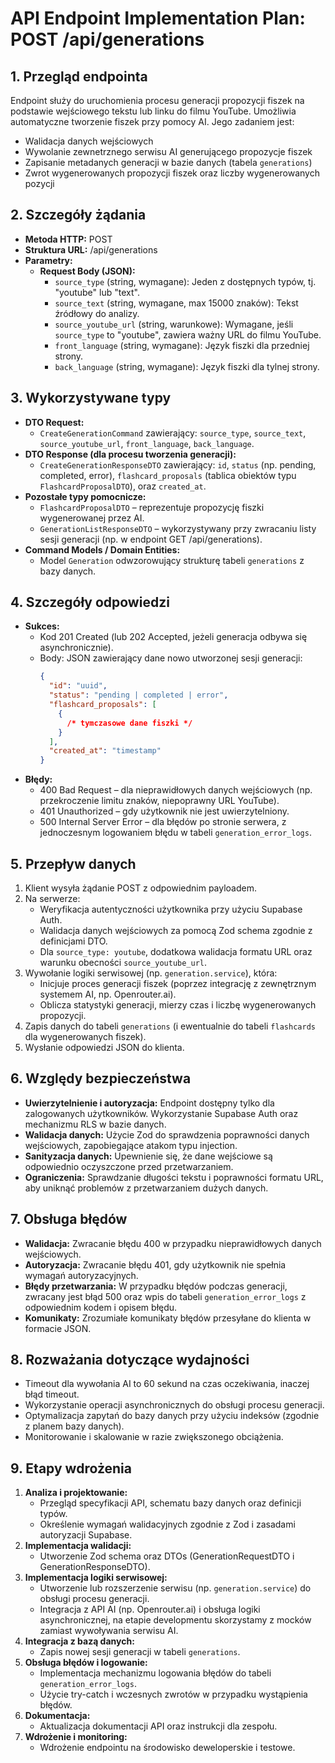 # API Endpoint Implementation Plan: POST /api/generations

## 1. Przegląd endpointa

Endpoint służy do uruchomienia procesu generacji propozycji fiszek na podstawie wejściowego tekstu lub linku do filmu YouTube. Umożliwia automatyczne tworzenie fiszek przy pomocy AI. Jego zadaniem jest:

- Walidacja danych wejściowych
- Wywolanie zewnetrznego serwisu AI generującego propozycje fiszek
- Zapisanie metadanych generacji w bazie danych (tabela `generations`)
- Zwrot wygenerowanych propozycji fiszek oraz liczby wygenerowanych pozycji

## 2. Szczegóły żądania

- **Metoda HTTP:** POST
- **Struktura URL:** /api/generations
- **Parametry:**
  - **Request Body (JSON):**
    - `source_type` (string, wymagane): Jeden z dostępnych typów, tj. "youtube" lub "text".
    - `source_text` (string, wymagane, max 15000 znaków): Tekst źródłowy do analizy.
    - `source_youtube_url` (string, warunkowe): Wymagane, jeśli `source_type` to "youtube", zawiera ważny URL do filmu YouTube.
    - `front_language` (string, wymagane): Język fiszki dla przedniej strony.
    - `back_language` (string, wymagane): Język fiszki dla tylnej strony.

## 3. Wykorzystywane typy

- **DTO Request:**
  - `CreateGenerationCommand` zawierający: `source_type`, `source_text`, `source_youtube_url`, `front_language`, `back_language`.
- **DTO Response (dla procesu tworzenia generacji):**
  - `CreateGenerationResponseDTO` zawierający: `id`, `status` (np. pending, completed, error), `flashcard_proposals` (tablica obiektów typu `FlashcardProposalDTO`), oraz `created_at`.
- **Pozostałe typy pomocnicze:**
  - `FlashcardProposalDTO` – reprezentuje propozycję fiszki wygenerowanej przez AI.
  - `GenerationListResponseDTO` – wykorzystywany przy zwracaniu listy sesji generacji (np. w endpoint GET /api/generations).
- **Command Models / Domain Entities:**
  - Model `Generation` odwzorowujący strukturę tabeli `generations` z bazy danych.

## 4. Szczegóły odpowiedzi

- **Sukces:**
  - Kod 201 Created (lub 202 Accepted, jeżeli generacja odbywa się asynchronicznie).
  - Body: JSON zawierający dane nowo utworzonej sesji generacji:
    ```json
    {
      "id": "uuid",
      "status": "pending | completed | error",
      "flashcard_proposals": [
        {
          /* tymczasowe dane fiszki */
        }
      ],
      "created_at": "timestamp"
    }
    ```
- **Błędy:**
  - 400 Bad Request – dla nieprawidłowych danych wejściowych (np. przekroczenie limitu znaków, niepoprawny URL YouTube).
  - 401 Unauthorized – gdy użytkownik nie jest uwierzytelniony.
  - 500 Internal Server Error – dla błędów po stronie serwera, z jednoczesnym logowaniem błędu w tabeli `generation_error_logs`.

## 5. Przepływ danych

1. Klient wysyła żądanie POST z odpowiednim payloadem.
2. Na serwerze:
   - Weryfikacja autentyczności użytkownika przy użyciu Supabase Auth.
   - Walidacja danych wejściowych za pomocą Zod schema zgodnie z definicjami DTO.
   - Dla `source_type: youtube`, dodatkowa walidacja formatu URL oraz warunku obecności `source_youtube_url`.
3. Wywołanie logiki serwisowej (np. `generation.service`), która:
   - Inicjuje proces generacji fiszek (poprzez integrację z zewnętrznym systemem AI, np. Openrouter.ai).
   - Oblicza statystyki generacji, mierzy czas i liczbę wygenerowanych propozycji.
4. Zapis danych do tabeli `generations` (i ewentualnie do tabeli `flashcards` dla wygenerowanych fiszek).
5. Wysłanie odpowiedzi JSON do klienta.

## 6. Względy bezpieczeństwa

- **Uwierzytelnienie i autoryzacja:** Endpoint dostępny tylko dla zalogowanych użytkowników. Wykorzystanie Supabase Auth oraz mechanizmu RLS w bazie danych.
- **Walidacja danych:** Użycie Zod do sprawdzenia poprawności danych wejściowych, zapobiegające atakom typu injection.
- **Sanityzacja danych:** Upewnienie się, że dane wejściowe są odpowiednio oczyszczone przed przetwarzaniem.
- **Ograniczenia:** Sprawdzanie długości tekstu i poprawności formatu URL, aby uniknąć problemów z przetwarzaniem dużych danych.

## 7. Obsługa błędów

- **Walidacja:** Zwracanie błędu 400 w przypadku nieprawidłowych danych wejściowych.
- **Autoryzacja:** Zwracanie błędu 401, gdy użytkownik nie spełnia wymagań autoryzacyjnych.
- **Błędy przetwarzania:** W przypadku błędów podczas generacji, zwracany jest błąd 500 oraz wpis do tabeli `generation_error_logs` z odpowiednim kodem i opisem błędu.
- **Komunikaty:** Zrozumiałe komunikaty błędów przesyłane do klienta w formacie JSON.

## 8. Rozważania dotyczące wydajności

- Timeout dla wywołania AI to 60 sekund na czas oczekiwania, inaczej błąd timeout.
- Wykorzystanie operacji asynchronicznych do obsługi procesu generacji.
- Optymalizacja zapytań do bazy danych przy użyciu indeksów (zgodnie z planem bazy danych).
- Monitorowanie i skalowanie w razie zwiększonego obciążenia.

## 9. Etapy wdrożenia

1. **Analiza i projektowanie:**
   - Przegląd specyfikacji API, schematu bazy danych oraz definicji typów.
   - Określenie wymagań walidacyjnych zgodnie z Zod i zasadami autoryzacji Supabase.
2. **Implementacja walidacji:**
   - Utworzenie Zod schema oraz DTOs (GenerationRequestDTO i GenerationResponseDTO).
3. **Implementacja logiki serwisowej:**
   - Utworzenie lub rozszerzenie serwisu (np. `generation.service`) do obsługi procesu generacji.
   - Integracja z API AI (np. Openrouter.ai) i obsługa logiki asynchronicznej, na etapie developmentu skorzystamy z mocków zamiast wywoływania serwisu AI.
4. **Integracja z bazą danych:**
   - Zapis nowej sesji generacji w tabeli `generations`.
5. **Obsługa błędów i logowanie:**
   - Implementacja mechanizmu logowania błędów do tabeli `generation_error_logs`.
   - Użycie try-catch i wczesnych zwrotów w przypadku wystąpienia błędów.
6. **Dokumentacja:**
   - Aktualizacja dokumentacji API oraz instrukcji dla zespołu.
7. **Wdrożenie i monitoring:**
   - Wdrożenie endpointu na środowisko deweloperskie i testowe.
